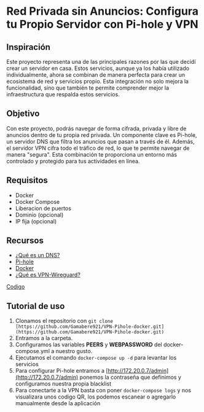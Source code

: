 # Red Privada sin Anuncios: Configura tu Propio Servidor con Pi-hole y VPN

## Inspiración

Este proyecto representa una de las principales razones por las que decidí crear un servidor en casa. Estos servicios, aunque ya los había utilizado individualmente, ahora se combinan de manera perfecta para crear un ecosistema de red y servicios propio. Esta integración no solo mejora la funcionalidad, sino que también te permite comprender mejor la infraestructura que respalda estos servicios.

## Objetivo

Con este proyecto, podrás navegar de forma cifrada, privada y libre de anuncios dentro de tu propia red privada. Un componente clave es Pi-hole, un servidor DNS que filtra los anuncios que pasan a través de él. Además, el servidor VPN cifra todo el tráfico de red, lo que te permite navegar de manera "segura". Esta combinación te proporciona un entorno más controlado y protegido para tus actividades en línea.

## Requisitos

- Docker
- Docker Compose
- Liberacion de puertos
- Dominio (opcional)
- IP fija (opcional)

## Recursos

- [¿Qué es un DNS?](https://www.webempresa.com/hosting/que-son-dns.html)
- [Pi-hole](https://pi-hole.net)
- [Docker](https://docs.docker.com/engine/install/debian/)
- [¿Qué es VPN-Wireguard?](https://nordvpn.com/es/blog/vpn-wireguard-que-es/?srsltid=AfmBOornxw7C4eCaS6Z6fD3e-oujkyzZVl_tcK0Jd9UYn8XjEn5P1Loi)

[Codigo ](Codigo/Codigo-explanation.md)

## Tutorial de uso

1. Clonamos el repositorio con `git clone [https://github.com/Gamabere921/VPN-Pihole-docker.git](https://github.com/Gamabere921/VPN-Pihole-docker.git)`
2. Entramos a la carpeta.
3. Configuramos las variables **PEERS** y **WEBPASSWORD** del docker-compose.yml a nuestro gusto.
4. Ejecutamos el comando `docker-compose up -d` para levantar los servicios
5. Para configurar Pi-hole entramos a [http://172.20.0.7/admin](http://172.20.0.7/admin) ponemos la contraseña que definimos y configuramos nuestra propia blacklist
6. Para conectarte a la VPN basta con poner `docker-compose logs` y nos visualizara unos codigo QR, los podemos escanear o agregarlo manualmente desde la aplicación

